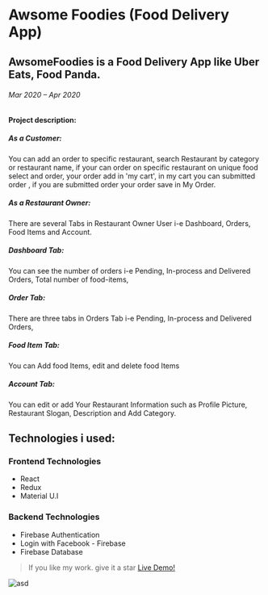 # Awsome Foodies (Food Delivery App)
## AwsomeFoodies is a Food Delivery App like Uber Eats, Food Panda.
###### Mar 2020 – Apr 2020

**Project description:**


##### As a Customer:
You can add an order to specific restaurant, search Restaurant by category or restaurant name, if your can order on specific restaurant on unique food select and order, your order add in 'my cart', in my cart you can submitted order , if you are submitted order your order save in My Order.

##### As a Restaurant Owner:
There are several Tabs in Restaurant Owner User i-e Dashboard, Orders, Food Items and Account.

##### Dashboard Tab:
You can see the number of orders i-e Pending, In-process and Delivered Orders, Total number of food-items,

##### Order Tab:
There are three tabs in Orders Tab i-e Pending, In-process and Delivered Orders,

##### Food Item Tab:
You can Add food Items, edit and delete food Items

##### Account Tab:
You can edit or add Your Restaurant Information such as Profile Picture, Restaurant Slogan, Description and Add Category.


## Technologies i used:

### Frontend Technologies
* React
* Redux
* Material U.I
### Backend Technologies
* Firebase Authentication
* Login with Facebook - Firebase
* Firebase Database

> If you like my work. give it a star
[Live Demo!](https://awsomefoodies.web.app/)

![asd](https://user-images.githubusercontent.com/24269382/79644183-a62ea480-81c0-11ea-99e3-61a91ccfd96a.JPG)
